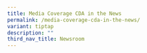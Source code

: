 ```yaml
---
title: Media Coverage CDA in the News
permalink: /media-coverage-cda-in-the-news/
variant: tiptap
description: ""
third_nav_title: Newsroom
---
```


